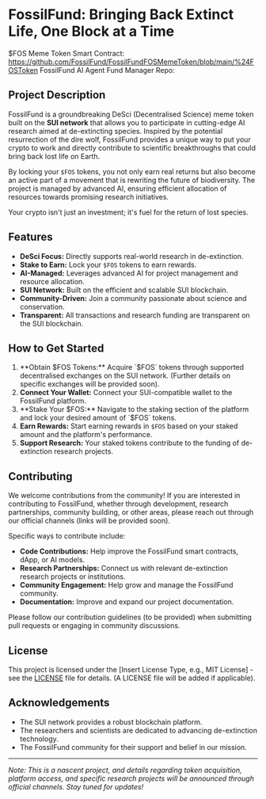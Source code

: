 # FossilFund: Bringing Back Extinct Life, One Block at a Time

$FOS Meme Token Smart Contract: https://github.com/FossilFund/FossilFundFOSMemeToken/blob/main/%24FOSToken
FossilFund AI Agent Fund Manager Repo: 

## Project Description

FossilFund is a groundbreaking DeSci (Decentralised Science) meme token built on the **SUI network** that allows you to participate in cutting-edge AI research aimed at de-extincting species. Inspired by the potential resurrection of the dire wolf, FossilFund provides a unique way to put your crypto to work and directly contribute to scientific breakthroughs that could bring back lost life on Earth.

By locking your `$FOS` tokens, you not only earn real returns but also become an active part of a movement that is rewriting the future of biodiversity. The project is managed by advanced AI, ensuring efficient allocation of resources towards promising research initiatives.

Your crypto isn't just an investment; it's fuel for the return of lost species.

## Features

- **DeSci Focus:** Directly supports real-world research in de-extinction.
- **Stake to Earn:** Lock your `$FOS` tokens to earn rewards.
- **AI-Managed:** Leverages advanced AI for project management and resource allocation.
- **SUI Network:** Built on the efficient and scalable SUI blockchain.
- **Community-Driven:** Join a community passionate about science and conservation.
- **Transparent:** All transactions and research funding are transparent on the SUI blockchain.

## How to Get Started

1.  **Obtain $FOS Tokens:** Acquire `$FOS` tokens through supported decentralised exchanges on the SUI network. (Further details on specific exchanges will be provided soon).
2.  **Connect Your Wallet:** Connect your SUI-compatible wallet to the FossilFund platform.
3.  **Stake Your $FOS:** Navigate to the staking section of the platform and lock your desired amount of `$FOS` tokens.
4.  **Earn Rewards:** Start earning rewards in `$FOS` based on your staked amount and the platform's performance.
5.  **Support Research:** Your staked tokens contribute to the funding of de-extinction research projects.

## Contributing

We welcome contributions from the community! If you are interested in contributing to FossilFund, whether through development, research partnerships, community building, or other areas, please reach out through our official channels (links will be provided soon).

Specific ways to contribute include:

- **Code Contributions:** Help improve the FossilFund smart contracts, dApp, or AI models.
- **Research Partnerships:** Connect us with relevant de-extinction research projects or institutions.
- **Community Engagement:** Help grow and manage the FossilFund community.
- **Documentation:** Improve and expand our project documentation.

Please follow our contribution guidelines (to be provided) when submitting pull requests or engaging in community discussions.

## License

This project is licensed under the [Insert License Type, e.g., MIT License] - see the [LICENSE](LICENSE) file for details. (A LICENSE file will be added if applicable).

## Acknowledgements

- The SUI network provides a robust blockchain platform.
- The researchers and scientists are dedicated to advancing de-extinction technology.
- The FossilFund community for their support and belief in our mission.

---

*Note: This is a nascent project, and details regarding token acquisition, platform access, and specific research projects will be announced through official channels. Stay tuned for updates!*
